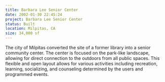 ```yaml
---
title: Barbara Lee Senior Center
date: 2002-01-30 22:45:24
project: Barbara Lee Senior Center 
status: Built
location: Milpitas, CA
size: 34,000 sf
---
```


The city of Milpitas converted the site of a former library into a senior community center. The center is focused on the park-like landscape, allowing for direct connection to the outdoors from all public spaces.  This flexible and open layout allows for various activities including recreation, learning, socializing, and counseling determined by the users and programmed events.